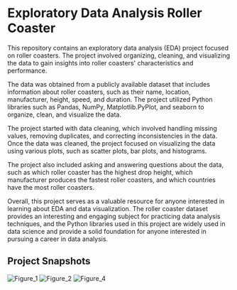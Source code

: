  # Exploratory Data Analysis Roller Coaster

 
This repository contains an exploratory data analysis (EDA) project focused on roller coasters. The project involved organizing, cleaning, and visualizing the data to gain insights into roller coasters' characteristics and performance.

The data was obtained from a publicly available dataset that includes information about roller coasters, such as their name, location, manufacturer, height, speed, and duration. The project utilized Python libraries such as Pandas, NumPy, Matplotlib.PyPlot, and seaborn to organize, clean, and visualize the data.

The project started with data cleaning, which involved handling missing values, removing duplicates, and correcting inconsistencies in the data. Once the data was cleaned, the project focused on visualizing the data using various plots, such as scatter plots, bar plots, and histograms.

The project also included asking and answering questions about the data, such as which roller coaster has the highest drop height, which manufacturer produces the fastest roller coasters, and which countries have the most roller coasters.

Overall, this project serves as a valuable resource for anyone interested in learning about EDA and data visualization. The roller coaster dataset provides an interesting and engaging subject for practicing data analysis techniques, and the Python libraries used in this project are widely used in data science and provide a solid foundation for anyone interested in pursuing a career in data analysis.

## Project Snapshots


![Figure_1](https://github.com/patilabhi20/EDA_project/assets/157373320/14169e2a-b0a6-4993-916d-7042cf38d6d5)
![Figure_2](https://github.com/patilabhi20/gesture-controlled-robotic-hand-by-using-CV/assets/157373320/edde8915-e533-453d-9b86-9fb3b3abd58b)
![Figure_4](https://github.com/patilabhi20/gesture-controlled-robotic-hand-by-using-CV/assets/157373320/f53c48a4-e888-4a58-a383-5657f119e6fa)
